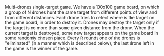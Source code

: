 Multi-drones single-target game.
We have a 100x100 game board, on which a group of N drones hunt the same target from different points of view and from different distances. Each drone tries to detect where is the target on the game board, in order to destroy it. Drones may destroy the target only if the target is no more than some given distance from the drone. When the current target is destroyed, some new target appears on the game board in some randomly chosen place. Every R rounds one of the drones is "eliminated" (in a manner which is described below), the last drone left in the game is the winner of the game.